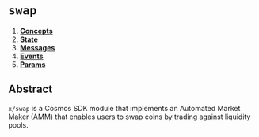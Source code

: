 <!--
order: 0
title: "Swap Overview"
parent:
  title: "swap"
-->

# `swap`

<!-- TOC -->

1. **[Concepts](01_concepts.md)**
2. **[State](02_state.md)**
3. **[Messages](03_messages.md)**
4. **[Events](04_events.md)**
5. **[Params](05_params.md)**

## Abstract

`x/swap` is a Cosmos SDK module that implements an Automated Market Maker (AMM) that enables users to swap coins by trading against liquidity pools.
